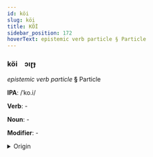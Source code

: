 ```yaml
---
id: köi
slug: köi
title: KÖİ
sidebar_position: 172
hoverText: epistemic verb particle § Particle
---
```


### köi&emsp;<span kind="abugida">ɔıɽɟ</span>

*epistemic verb particle* **§** Particle

**IPA**: /ˈko.i/

**Verb**: -

**Noun**: -

**Modifier**: -

<details>
    <summary>Origin</summary>
    Min, Eastern 可以 kō̤-ī /kʰɔ.i/<br/>
    <em>Sino-Tibetan Language Family</em>
</details>